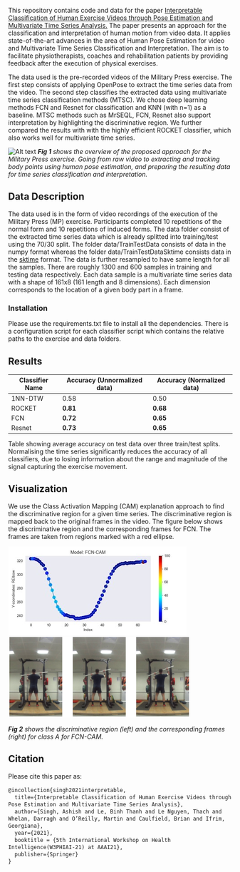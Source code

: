 This repository contains code and data for the paper [Interpretable Classification of Human Exercise Videos through Pose Estimation and Multivariate Time Series Analysis.](https://www.researchgate.net/publication/348436597_Interpretable_Classification_of_Human_Exercise_Videos_through_Pose_Estimation_and_Multivariate_Time_Series_Analysis)
The paper presents an approach for the classification and interpretation
of human motion from video data. It applies state-of-the-art advances in
the area of Human Pose Estimation for video and Multivariate Time Series Classification
and Interpretation. The aim is to facilitate physiotherapists, coaches and rehabilitation
patients by providing feedback after the execution of physical exercises. 

The data used is the pre-recorded videos of the Military Press exercise. The first step consists of applying
OpenPose to extract the time series data from the video. The second step
classifies the extracted data using multivariate time series classification methods (MTSC). 
We chose deep learning methods FCN and Resnet for classification and KNN (with n=1) as a baseline. 
MTSC methods such as MrSEQL, FCN, Resnet also support interpretation 
by highlighting the discriminative region. We further compared the results with 
with the highly efficient ROCKET classifier, which also works well for multivariate time series.

![Alt text](figs/overview.png?raw=true)
<em>**Fig 1** shows the overview of the proposed approach for the Military Press exercise. Going from raw video to
extracting and tracking body points using human pose estimation, and preparing the resulting data for
time series classification and interpretation.</em>

## Data Description
The data used is in the form of video recordings of the execution of the Military Press (MP) exercise.
Participants completed 10 repetitions of the normal form and 10 repetitions of induced forms. 
The data folder consist of the extracted time series data which is already splitted into training/test using the 70/30 split.
The folder data/TrainTestData consists of data in the numpy format whereas the folder data/TrainTestDataSktime consists data in the [sktime](https://www.sktime.org/en/latest/) format.
The data is further resampled to have same length for all the samples.
There are roughly 1300 and 600 samples in training
and testing data respectively. Each data sample is a multivariate time series data with a
shape of 161x8 (161 length and 8 dimensions). Each dimension corresponds to the location of a given body part in a frame.

### Installation
Please use the requirements.txt file to install all the dependencies. There is a configuration script for each 
classifier script which contains the relative paths to the exercise and data folders.


## Results
Classifier Name | Accuracy (Unnormalized data) | Accuracy (Normalized data)
--------------- | -----------------------------| ---------------
1NN-DTW | 0.58 | 0.50 
ROCKET | **0.81** | **0.68**
FCN | **0.72** | **0.65**
Resnet | **0.73** | **0.65**

Table showing average accuracy on test data over three train/test splits. Normalising the time series
significantly reduces the accuracy of all classifiers, due to losing information about the range and
magnitude of the signal capturing the exercise movement.

## Visualization
We use the Class Activation Mapping (CAM) explanation approach to find the discriminative region for a given time series.
The discriminative region is mapped back to the original frames in the video. The figure below 
shows the discriminative region and the corresponding frames for
FCN. The frames are taken from regions marked with a red ellipse.

![Alt](figs/fcn_region2.jpg) ![Alt](figs/fcn_frame.png)

<em>**Fig 2** shows the discriminative region (left) and the corresponding frames (right) 
for class A for FCN-CAM. </em>

## Citation
Please cite this paper as:
```
@incollection{singh2021interpretable,
  title={Interpretable Classification of Human Exercise Videos through Pose Estimation and Multivariate Time Series Analysis},
  author={Singh, Ashish and Le, Binh Thanh and Le Nguyen, Thach and Whelan, Darragh and O’Reilly, Martin and Caulfield, Brian and Ifrim, Georgiana},
  year={2021},
  booktitle = {5th International Workshop on Health Intelligence(W3PHIAI-21) at AAAI21},
  publisher={Springer}
}
```

